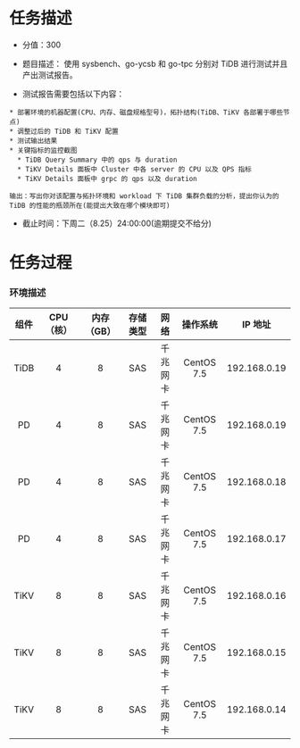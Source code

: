 # 任务描述
- 分值：300
- 题目描述：
使用 sysbench、go-ycsb 和 go-tpc 分别对 TiDB 进行测试并且产出测试报告。

- 测试报告需要包括以下内容：
```
* 部署环境的机器配置(CPU、内存、磁盘规格型号)，拓扑结构(TiDB、TiKV 各部署于哪些节点)
* 调整过后的 TiDB 和 TiKV 配置
* 测试输出结果
* 关键指标的监控截图
  * TiDB Query Summary 中的 qps 与 duration
  * TiKV Details 面板中 Cluster 中各 server 的 CPU 以及 QPS 指标
  * TiKV Details 面板中 grpc 的 qps 以及 duration

输出：写出你对该配置与拓扑环境和 workload 下 TiDB 集群负载的分析，提出你认为的 TiDB 的性能的瓶颈所在(能提出大致在哪个模块即可)
```
- 截止时间：下周二（8.25）24:00:00(逾期提交不给分)


# 任务过程
### 环境描述
| 组件 | CPU（核）| 内存（GB）| 存储类型 | 网络 | 操作系统 | IP 地址 |
| :-----:| :----: | :----: | :----: | :----: | :----: | :----: |
| TiDB | 4 | 8 | SAS | 千兆网卡 | CentOS 7.5 | 192.168.0.19 |
| PD | 4 | 8 | SAS | 千兆网卡 | CentOS 7.5 | 192.168.0.19 |
| PD | 4 | 8 | SAS | 千兆网卡 | CentOS 7.5 | 192.168.0.18 |
| PD | 4 | 8 | SAS | 千兆网卡 | CentOS 7.5 | 192.168.0.17 |
| TiKV | 8 | 8 | SAS | 千兆网卡 | CentOS 7.5 | 192.168.0.16 |
| TiKV | 8 | 8 | SAS | 千兆网卡 | CentOS 7.5 | 192.168.0.15 |
| TiKV | 8 | 8 | SAS | 千兆网卡 | CentOS 7.5 | 192.168.0.14 |
